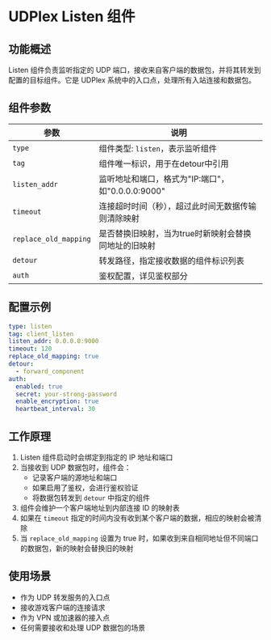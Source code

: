 # UDPlex Listen 组件

## 功能概述
Listen 组件负责监听指定的 UDP 端口，接收来自客户端的数据包，并将其转发到配置的目标组件。它是 UDPlex 系统中的入口点，处理所有入站连接和数据包。

## 组件参数

| 参数 | 说明 |
|------|------|
| `type` | 组件类型: `listen`，表示监听组件 |
| `tag` | 组件唯一标识，用于在detour中引用 |
| `listen_addr` | 监听地址和端口，格式为"IP:端口"，如"0.0.0.0:9000" |
| `timeout` | 连接超时时间（秒），超过此时间无数据传输则清除映射 |
| `replace_old_mapping` | 是否替换旧映射，当为true时新映射会替换同地址的旧映射 |
| `detour` | 转发路径，指定接收数据的组件标识列表 |
| `auth` | 鉴权配置，详见鉴权部分 |

## 配置示例

```yaml
type: listen
tag: client_listen
listen_addr: 0.0.0.0:9000
timeout: 120
replace_old_mapping: true
detour:
  - forward_component
auth:
  enabled: true
  secret: your-strong-password
  enable_encryption: true
  heartbeat_interval: 30
```

## 工作原理

1. Listen 组件启动时会绑定到指定的 IP 地址和端口
2. 当接收到 UDP 数据包时，组件会：
   - 记录客户端的源地址和端口
   - 如果启用了鉴权，会进行鉴权验证
   - 将数据包转发到 `detour` 中指定的组件
3. 组件会维护一个客户端地址到内部连接 ID 的映射表
4. 如果在 `timeout` 指定的时间内没有收到某个客户端的数据，相应的映射会被清除
5. 当 `replace_old_mapping` 设置为 true 时，如果收到来自相同地址但不同端口的数据包，新的映射会替换旧的映射

## 使用场景

- 作为 UDP 转发服务的入口点
- 接收游戏客户端的连接请求
- 作为 VPN 或加速器的接入点
- 任何需要接收和处理 UDP 数据包的场景